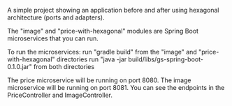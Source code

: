 A simple project showing an application before and after using hexagonal architecture (ports and adapters).

The "image" and "price-with-hexagonal" modules are Spring Boot microservices that you can run.

To run the microservices:
run "gradle build" from the "image" and "price-with-hexagonal" directories
run "java -jar build/libs/gs-spring-boot-0.1.0.jar" from both directories

The price microservice will be running on port 8080. The image microservice will be running on port 8081. You can see
the endpoints in the PriceController and ImageController.